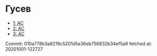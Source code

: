 # Гусев
- [1: AC](1.md)
- [2: AC](2.md)
- [3: AC](3.md)

Commit: 010a778b3a8219c5201d5a36eb756832b34ef5a9
 fetched at: 20201001-122727

